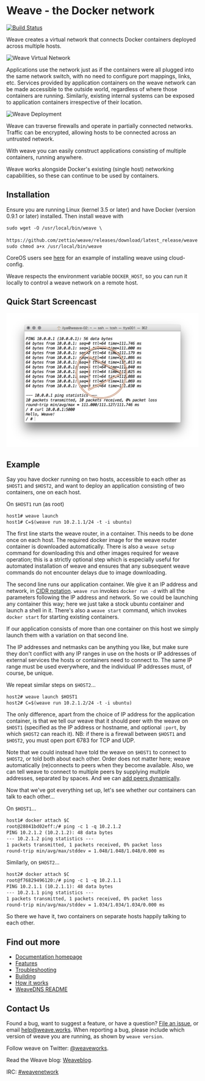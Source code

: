 # Weave - the Docker network

[![Build Status](https://travis-ci.org/zettio/weave.svg?branch=master)](https://travis-ci.org/zettio/weave)

Weave creates a virtual network that connects Docker containers
deployed across multiple hosts.

![Weave Virtual Network](/docs/virtual-network.png?raw=true "Weave Virtual Network")

Applications use the network just as if the containers were all
plugged into the same network switch, with no need to configure port
mappings, links, etc. Services provided by application containers on
the weave network can be made accessible to the outside world,
regardless of where those containers are running. Similarly, existing
internal systems can be exposed to application containers irrespective
of their location.

![Weave Deployment](/docs/deployment.png?raw=true "Weave Deployment")

Weave can traverse firewalls and operate in partially connected
networks. Traffic can be encrypted, allowing hosts to be connected
across an untrusted network.

With weave you can easily construct applications consisting of
multiple containers, running anywhere.

Weave works alongside Docker's existing (single host) networking
capabilities, so these can continue to be used by containers.

## Installation

Ensure you are running Linux (kernel 3.5 or later) and have Docker
(version 0.9.1 or later) installed. Then install weave with

    sudo wget -O /usr/local/bin/weave \
      https://github.com/zettio/weave/releases/download/latest_release/weave
    sudo chmod a+x /usr/local/bin/weave

CoreOS users see [here](https://github.com/fintanr/weave-gs/blob/master/coreos-simple/user-data) for an example of installing weave using cloud-config.

Weave respects the environment variable `DOCKER_HOST`, so you can run
it locally to control a weave network on a remote host.

## Quick Start Screencast

<a href="http://youtu.be/k6r7yuSr0hE" alt="Click to watch the screencast" target="_blank">
  <img src="/docs/hello-screencast.png" />
</a>

## Example

Say you have docker running on two hosts, accessible to each other as
`$HOST1` and `$HOST2`, and want to deploy an application consisting of
two containers, one on each host.

On `$HOST1` run (as root)

    host1# weave launch
    host1# C=$(weave run 10.2.1.1/24 -t -i ubuntu)

The first line starts the weave router, in a container. This needs to
be done once on each host. The required docker image for the weave
router container is downloaded automatically. There is also a `weave
setup` command for downloading this and other images required for
weave operation; this is a strictly optional step which is especially
useful for automated installation of weave and ensures that any
subsequent weave commands do not encounter delays due to image
downloading.

The second line runs our application container. We give it an IP
address and network, in
[CIDR notation](http://en.wikipedia.org/wiki/Classless_Inter-Domain_Routing#CIDR_notation).
`weave run` invokes `docker run -d` with all the parameters following
the IP address and network. So we could be launching any container
this way; here we just take a stock ubuntu container and launch a
shell in it. There's also a `weave start` command, which invokes
`docker start` for starting existing containers.

If our application consists of more than one container on this host we
simply launch them with a variation on that second line.

The IP addresses and netmasks can be anything you like, but make sure
they don't conflict with any IP ranges in use on the hosts or IP
addresses of external services the hosts or containers need to connect
to. The same IP range must be used everywhere, and the individual IP
addresses must, of course, be unique.

We repeat similar steps on `$HOST2`...

    host2# weave launch $HOST1
    host2# C=$(weave run 10.2.1.2/24 -t -i ubuntu)

The only difference, apart from the choice of IP address for the
application container, is that we tell our weave that it should peer
with the weave on `$HOST1` (specified as the IP address or hostname, and
optional `:port`, by which `$HOST2` can reach it). NB: if there is a
firewall between `$HOST1` and `$HOST2`, you must open port 6783 for TCP
and UDP.

Note that we could instead have told the weave on `$HOST1` to connect to
`$HOST2`, or told both about each other. Order does not matter here;
weave automatically (re)connects to peers when they become
available. Also, we can tell weave to connect to multiple peers by
supplying multiple addresses, separated by spaces. And we can
[add peers dynamically](http://zettio.github.io/weave/features.html#dynamic-topologies).

Now that we've got everything set up, let's see whether our containers
can talk to each other...

On `$HOST1`...

    host1# docker attach $C
    root@28841bd02eff:/# ping -c 1 -q 10.2.1.2
    PING 10.2.1.2 (10.2.1.2): 48 data bytes
    --- 10.2.1.2 ping statistics ---
    1 packets transmitted, 1 packets received, 0% packet loss
    round-trip min/avg/max/stddev = 1.048/1.048/1.048/0.000 ms

Similarly, on `$HOST2`...

    host2# docker attach $C
    root@f76829496120:/# ping -c 1 -q 10.2.1.1
    PING 10.2.1.1 (10.2.1.1): 48 data bytes
    --- 10.2.1.1 ping statistics ---
    1 packets transmitted, 1 packets received, 0% packet loss
    round-trip min/avg/max/stddev = 1.034/1.034/1.034/0.000 ms

So there we have it, two containers on separate hosts happily talking
to each other.

## Find out more

 * [Documentation homepage](http://zettio.github.io/weave/)
 * [Features](http://zettio.github.io/weave/features.html)
 * [Troubleshooting](http://zettio.github.io/weave/troubleshooting.html)
 * [Building](http://zettio.github.io/weave/building.html)
 * [How it works](http://zettio.github.io/weave/how-it-works.html)
 * [WeaveDNS README](https://github.com/zettio/weave/tree/master/weavedns#readme)

## Contact Us

Found a bug, want to suggest a feature, or have a question?
[File an issue](https://github.com/zettio/weave/issues), or email
help@weave.works. When reporting a bug, please include which version of
weave you are running, as shown by `weave version`.

Follow weave on Twitter:
[@weaveworks](https://twitter.com/weaveworks).

Read the Weave blog:
[Weaveblog](http://weaveblog.com/).

IRC:
[#weavenetwork](https://botbot.me/freenode/weavenetwork/)

